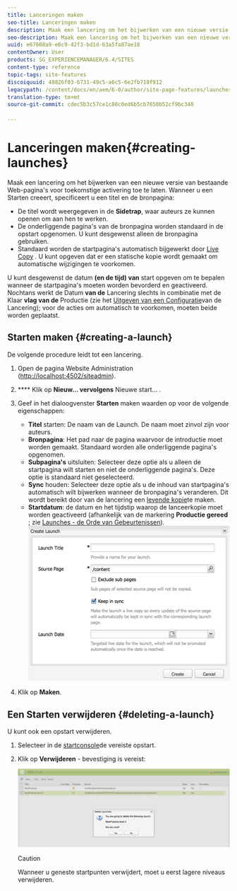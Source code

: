 ```yaml
---
title: Lanceringen maken
seo-title: Lanceringen maken
description: Maak een lancering om het bijwerken van een nieuwe versie van bestaande Web-pagina's voor toekomstige activering toe te laten. Wanneer u een Starten creeert, specificeert u een titel en de bronpagina.
seo-description: Maak een lancering om het bijwerken van een nieuwe versie van bestaande Web-pagina's voor toekomstige activering toe te laten. Wanneer u een Starten creeert, specificeert u een titel en de bronpagina.
uuid: e67608a9-e6c9-42f3-bd1d-63a5fa87ae18
contentOwner: User
products: SG_EXPERIENCEMANAGER/6.4/SITES
content-type: reference
topic-tags: site-features
discoiquuid: 48826f03-6731-49c5-a6c5-6e2fb718f912
legacypath: /content/docs/en/aem/6-0/author/site-page-features/launches
translation-type: tm+mt
source-git-commit: cdec5b3c57ce1c80c0ed6b5cb7650b52cf9bc340

---
```



# Lanceringen maken{#creating-launches}

Maak een lancering om het bijwerken van een nieuwe versie van bestaande Web-pagina&#39;s voor toekomstige activering toe te laten. Wanneer u een Starten creeert, specificeert u een titel en de bronpagina:

* De titel wordt weergegeven in de **Sidetrap**, waar auteurs ze kunnen openen om aan hen te werken.
* De onderliggende pagina&#39;s van de bronpagina worden standaard in de opstart opgenomen. U kunt desgewenst alleen de bronpagina gebruiken.
* Standaard worden de startpagina&#39;s automatisch bijgewerkt door [Live Copy](/help/sites-administering/msm.md) . U kunt opgeven dat er een statische kopie wordt gemaakt om automatische wijzigingen te voorkomen.

U kunt desgewenst de datum **(en de tijd) van** start opgeven om te bepalen wanneer de startpagina&#39;s moeten worden bevorderd en geactiveerd. Nochtans werkt de Datum **van de** Lancering slechts in combinatie met de Klaar **vlag van de** Productie (zie het [Uitgeven van een Configuratie](/help/sites-classic-ui-authoring/classic-launches-editing.md#editing-a-launch-configuration)van de Lancering); voor de acties om automatisch te voorkomen, moeten beide worden geplaatst.

## Starten maken {#creating-a-launch}

De volgende procedure leidt tot een lancering.

1. Open de pagina Website Administration ([http://localhost:4502/siteadmin](http://localhost:4502/siteadmin)).
1. **** Klik op **Nieuw... vervolgens** Nieuwe start... .
1. Geef in het dialoogvenster **Starten** maken waarden op voor de volgende eigenschappen:

   * **Titel** starten: De naam van de Launch. De naam moet zinvol zijn voor auteurs.
   * **Bronpagina**: Het pad naar de pagina waarvoor de introductie moet worden gemaakt. Standaard worden alle onderliggende pagina&#39;s opgenomen.
   * **Subpagina&#39;s** uitsluiten: Selecteer deze optie als u alleen de startpagina wilt starten en niet de onderliggende pagina&#39;s. Deze optie is standaard niet geselecteerd.
   * **Sync** houden: Selecteer deze optie als u de inhoud van startpagina&#39;s automatisch wilt bijwerken wanneer de bronpagina&#39;s veranderen. Dit wordt bereikt door van de lancering een [levende kopie](/help/sites-administering/msm.md)te maken.
   * **Startdatum**: de datum en het tijdstip waarop de lanceerkopie moet worden geactiveerd (afhankelijk van de markering **Productie gereed** ; zie [Launches - de Orde van Gebeurtenissen](/help/sites-authoring/launches.md#launches-the-order-of-events)).
   ![chlimage_1-99](assets/chlimage_1-99.png)

1. Klik op **Maken**.

## Een Starten verwijderen {#deleting-a-launch}

U kunt ook een opstart verwijderen.

1. Selecteer in de [startconsole](/help/sites-classic-ui-authoring/classic-launches.md)de vereiste opstart.
1. Klik op **Verwijderen** - bevestiging is vereist:

   ![chlimage_1-100](assets/chlimage_1-100.png)

   >[!CAUTION]
   >
   >Wanneer u geneste startpunten verwijdert, moet u eerst lagere niveaus verwijderen.

